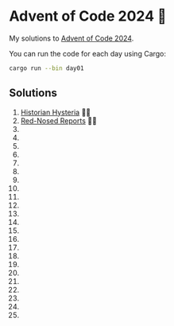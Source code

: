 # Advent of Code 2024 🌟

My solutions to [Advent of Code 2024](https://adventofcode.com/2024).

You can run the code for each day using Cargo:

```bash
cargo run --bin day01
```

## Solutions

1. [Historian Hysteria](day01) 🌟🌟
2. [Red-Nosed Reports](day02) 🌟🌟
3. [](day03)
4. [](day04)
5. [](day05)
6. [](day06)
7. [](day07)
8. [](day08)
9. [](day09)
10. [](day10)
11. [](day11)
12. [](day12)
13. [](day13)
14. [](day14)
15. [](day15)
16. [](day16)
17. [](day17)
18. [](day18)
19. [](day19)
20. [](day20)
21. [](day21)
22. [](day22)
23. [](day23)
24. [](day24)
25. [](day25)
